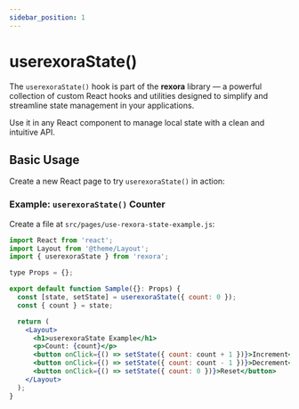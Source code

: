 ```yaml
---
sidebar_position: 1
---
```


# userexoraState()

The `userexoraState()` hook is part of the **rexora** library — a powerful collection of custom React hooks and utilities designed to simplify and streamline state management in your applications.

Use it in any React component to manage local state with a clean and intuitive API.

## Basic Usage

Create a new React page to try `userexoraState()` in action:

### Example: `userexoraState()` Counter

Create a file at `src/pages/use-rexora-state-example.js`:

```jsx title="src/pages/use-rexora-state-example.js"
import React from 'react';
import Layout from '@theme/Layout';
import { userexoraState } from 'rexora';

type Props = {};

export default function Sample({}: Props) {
  const [state, setState] = userexoraState({ count: 0 });
  const { count } = state;

  return (
    <Layout>
      <h1>userexoraState Example</h1>
      <p>Count: {count}</p>
      <button onClick={() => setState({ count: count + 1 })}>Increment</button>
      <button onClick={() => setState({ count: count - 1 })}>Decrement</button>
      <button onClick={() => setState({ count: 0 })}>Reset</button>
    </Layout>
  );
}
